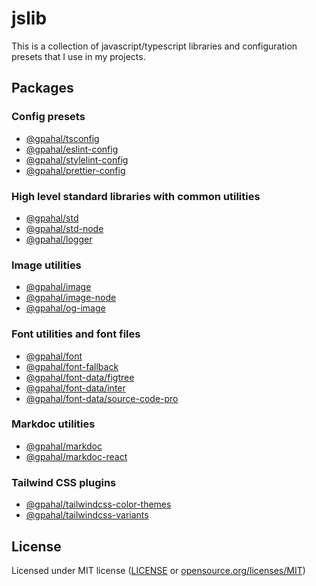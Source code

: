 # jslib

This is a collection of javascript/typescript libraries and configuration presets that I use in my projects.

## Packages

### Config presets

- [@gpahal/tsconfig](/packages/tsconfig/)
- [@gpahal/eslint-config](/packages/eslint-config)
- [@gpahal/stylelint-config](/packages/stylelint-config)
- [@gpahal/prettier-config](/packages/prettier-config)

### High level standard libraries with common utilities

- [@gpahal/std](/packages/std)
- [@gpahal/std-node](/packages/std-node)
- [@gpahal/logger](/packages/logger)

### Image utilities

- [@gpahal/image](/packages/image)
- [@gpahal/image-node](/packages/image-node)
- [@gpahal/og-image](/packages/og-image)

### Font utilities and font files

- [@gpahal/font](/packages/font)
- [@gpahal/font-fallback](/packages/font-fallback)
- [@gpahal/font-data/figtree](/packages/font-data/figtree)
- [@gpahal/font-data/inter](/packages/font-data/inter)
- [@gpahal/font-data/source-code-pro](/packages/font-data/source-code-pro)

### Markdoc utilities

- [@gpahal/markdoc](/packages/markdoc)
- [@gpahal/markdoc-react](/packages/markdoc-react)

### Tailwind CSS plugins

- [@gpahal/tailwindcss-color-themes](/packages/tailwindcss-color-themes)
- [@gpahal/tailwindcss-variants](/packages/tailwindcss-variants)

## License

Licensed under MIT license ([LICENSE](LICENSE) or [opensource.org/licenses/MIT](https://opensource.org/licenses/MIT))
